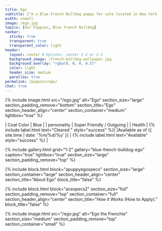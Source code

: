 ```yaml
---
title: Ego
subtitle: I’m a Blue French Bulldog puppy for sale located in New York City. And not just a regular Blue, i'm the **cutest** blue you'll ever see.
width: xsmall
image: /ego.jpg
topics: [Our Puppies, Blue French Bulldog]
navbar:
  sticky: true
  transparent: true
  transparent_color: light
header:
  layout: center # Options: center 1-2 or 2-3
  background_image: /french-bulldog-wallpaper.jpg
  background_overlay: "rgba(0, 0, 0, 0.5)"
  color: light
  header_size: medium
  parallax: true
permalink: /puppies/ego/
chat: true
---
```


{% include image.html 
	src="/ego.jpg"
  alt="Ego"
  section_size="large"
  section_padding_remove="bottom"
  section_title="Ego"
  section_header_align="center"
  section_container="medium"
  lightbox="true"
%}


| Coat Color     | Blue   |
| personality     | Super Friendly / Outgoing  |
| Health     |  {% include label.html text="Cleared " style="success" %}|
|Available as of {{ site.time | date: '%m/%d/%y' }}  | {% include label.html text="Available" style="success" %} |

{% include gallery.html 
	grid="1-2"
	gallery="blue-french-bulldog-ego"
	caption="true"
	lightbox="true"
  section_size="large"
  section_padding_remove="top"
%}

{% include block.html 
  block="apuppyegospecs"
  section_size="large"
  section_container="large"
  section_header_align="center"
  section_title="About Ego"
  block_title="false"
%}


{% include block.html 
  block="acespecs2"
  section_size="full"
  section_padding_remove="top"
  section_container="full"
  section_header_align="center"
  section_title="How it Works (How to Apply)."
  block_title="false"
%}

{% include image.html 
	src="/ego.jpg"
  alt="Ego the Frenchie"
  section_size="medium"
  section_padding_remove="top"
  section_container="small"
%}